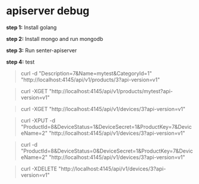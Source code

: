 # apiserver debug #
**step 1:** Install golang

**step 2:** Install mongo and run mongodb

**step 3:** Run senter-apiserver

**step 4:** test
>curl -d "Description=7&Name=mytest&CategoryId=1" "http://localhost:4145/api/v1/products/3?api-version=v1"

>curl -XGET "http://localhost:4145/api/v1/products/mytest?api-version=v1"

>curl -XGET "http://localhost:4145/api/v1/devices/3?api-version=v1"

>curl -XPUT -d "ProductId=8&DeviceStatus=1&DeviceSecret=1&ProductKey=7&DeviceName=2" "http://localhost:4145/api/v1/devices/3?api-version=v1"

>curl -d "ProductId=8&DeviceStatus=0&DeviceSecret=1&ProductKey=7&DeviceName=2" "http://localhost:4145/api/v1/devices/3?api-version=v1"

>curl -XDELETE "http://localhost:4145/api/v1/devices/3?api-version=v1"


